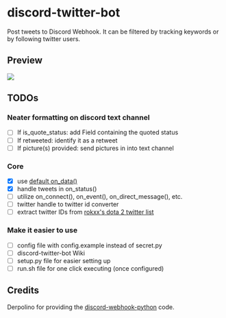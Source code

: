 # discord-twitter-bot
Post tweets to Discord Webhook. It can be filtered by tracking keywords or by following twitter users.

## Preview
![](http://i.imgur.com/gy4dz9L.png)

## TODOs
### Neater formatting on discord text channel
- [ ] If is_quote_status: add Field containing the quoted status
- [ ] If retweeted: identify it as a retweet
- [ ] If picture(s) provided: send pictures in into text channel
### Core
- [x] use [default on_data()](https://github.com/tweepy/tweepy/blob/master/tweepy/streaming.py#L45)
- [x] handle tweets in on_status()
- [ ] utilize on_connect(), on_event(), on_direct_message(), etc.
- [ ] twitter handle to twitter id converter
- [ ] extract twitter IDs from [rokxx's dota 2 twitter list](https://twitter.com/rokxx/lists/dota-2/members)
### Make it easier to use
- [ ] config file with config.example instead of secret.py
- [ ] discord-twitter-bot Wiki
- [ ] setup.py file for easier setting up
- [ ] run.sh file for one click executing (once configured)

## Credits
Derpolino for providing the [discord-webhook-python](https://github.com/Derpolino/discord-webhooks-python) code.
